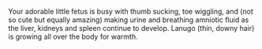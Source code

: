 Your adorable little fetus is busy with thumb sucking, toe wiggling, and (not so cute but equally amazing) making urine and breathing amniotic fluid as the liver, kidneys and spleen continue to develop. Lanugo (thin, downy hair) is growing all over the body for warmth.